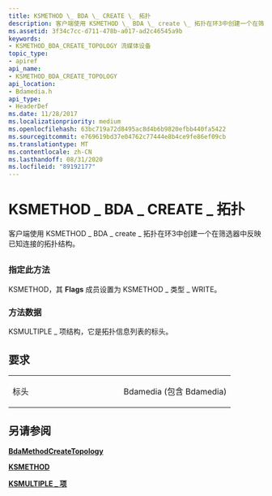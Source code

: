 ```yaml
---
title: KSMETHOD \_ BDA \_ CREATE \_ 拓扑
description: 客户端使用 KSMETHOD \_ BDA \_ create \_ 拓扑在环3中创建一个在筛选器中反映已知连接的拓扑结构。
ms.assetid: 3f34c7cc-d711-478b-a017-ad2c46545a9b
keywords:
- KSMETHOD_BDA_CREATE_TOPOLOGY 流媒体设备
topic_type:
- apiref
api_name:
- KSMETHOD_BDA_CREATE_TOPOLOGY
api_location:
- Bdamedia.h
api_type:
- HeaderDef
ms.date: 11/28/2017
ms.localizationpriority: medium
ms.openlocfilehash: 63bc719a72d8495ac8d4b6b9820efbb440fa5422
ms.sourcegitcommit: e769619bd37e04762c77444e8b4ce9fe86ef09cb
ms.translationtype: MT
ms.contentlocale: zh-CN
ms.lasthandoff: 08/31/2020
ms.locfileid: "89192177"
---
```

# <a name="ksmethod_bda_create_topology"></a>KSMETHOD \_ BDA \_ CREATE \_ 拓扑


客户端使用 KSMETHOD \_ BDA \_ create \_ 拓扑在环3中创建一个在筛选器中反映已知连接的拓扑结构。

## <span id="ddk_ksmethod_bda_create_topology_ks"></span><span id="DDK_KSMETHOD_BDA_CREATE_TOPOLOGY_KS"></span>


### <a name="span-idspecifying_this_methodspanspan-idspecifying_this_methodspanspan-idspecifying_this_methodspanspecifying-this-method"></a><span id="Specifying_This_Method"></span><span id="specifying_this_method"></span><span id="SPECIFYING_THIS_METHOD"></span>指定此方法

KSMETHOD，其 **Flags** 成员设置为 KSMETHOD \_ 类型 \_ WRITE。

### <a name="span-idmethod_dataspanspan-idmethod_dataspanspan-idmethod_dataspanmethod-data"></a><span id="Method_Data"></span><span id="method_data"></span><span id="METHOD_DATA"></span>方法数据

KSMULTIPLE \_ 项结构，它是拓扑信息列表的标头。

<a name="requirements"></a>要求
------------

<table>
<colgroup>
<col width="50%" />
<col width="50%" />
</colgroup>
<tbody>
<tr class="odd">
<td><p>标头</p></td>
<td>Bdamedia (包含 Bdamedia) </td>
</tr>
</tbody>
</table>

## <a name="see-also"></a>另请参阅


[**BdaMethodCreateTopology**](/windows-hardware/drivers/ddi/bdasup/nf-bdasup-bdamethodcreatetopology)

[**KSMETHOD**](/previous-versions/ff563398(v=vs.85))

[**KSMULTIPLE \_ 项**](/windows-hardware/drivers/ddi/ks/ns-ks-ksmultiple_item)

 

